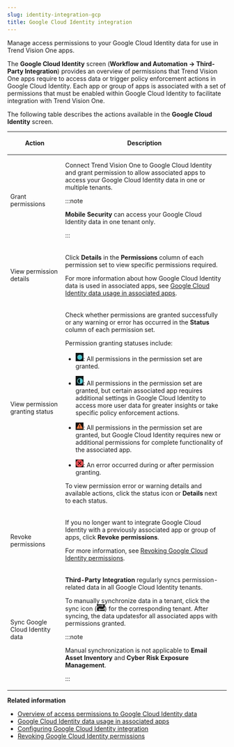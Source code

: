 ```yaml
---
slug: identity-integration-gcp
title: Google Cloud Identity integration
---
```


Manage access permissions to your Google Cloud Identity data for use in Trend Vision One apps.

The **Google Cloud Identity** screen (**Workflow and Automation → Third-Party Integration**) provides an overview of permissions that Trend Vision One apps require to access data or trigger policy enforcement actions in Google Cloud Identity. Each app or group of apps is associated with a set of permissions that must be enabled within Google Cloud Identity to facilitate integration with Trend Vision One.

The following table describes the actions available in the **Google Cloud Identity** screen.

<table>
<colgroup>
<col style="width: 25%" />
<col style="width: 75%" />
</colgroup>
<thead>
<tr>
<th><p>Action</p></th>
<th><p>Description</p></th>
</tr>
</thead>
<tbody>
<tr>
<td><p>Grant permissions</p></td>
<td><p>Connect Trend Vision One to Google Cloud Identity and grant permission to allow associated apps to access your Google Cloud Identity data in one or multiple tenants.</p>


:::note

<p><strong>Mobile Security</strong> can access your Google Cloud Identity data in one tenant only.</p>


:::

</td>
</tr>
<tr>
<td><p>View permission details</p></td>
<td><p>Click <strong>Details</strong> in the <strong>Permissions</strong> column of each permission set to view specific permissions required.</p>
<p>For more information about how Google Cloud Identity data is used in associated apps, see <a href="trend-vision-one-gcp-id-usage-associated-apps">Google Cloud Identity data usage in associated apps</a>.</p></td>
</tr>
<tr>
<td><p>View permission granting status</p></td>
<td><p>Check whether permissions are granted successfully or any warning or error has occurred in the <strong>Status</strong> column of each permission set.</p>
<p>Permission granting statuses include:</p>
<ul>
<li><p><img src="./images/FullPermissionsIcon=GUID-20220831165959.webp" />: All permissions in the permission set are granted.</p></li>
<li><p><img src="./images/PartialPermissionsIcon=GUID-20220831170000.webp" />: All permissions in the permission set are granted, but certain associated app requires additional settings in Google Cloud Identity to access more user data for greater insights or take specific policy enforcement actions.</p></li>
<li><p><img src="./images/warning=44ee8f55-ca2d-46c7-88cb-b6e4a4a47f6d.webp" />: All permissions in the permission set are granted, but Google Cloud Identity requires new or additional permissions for complete functionality of the associated app.</p></li>
<li><p><img src="./images/error=5cc21722-7ceb-480c-b9c2-a47d420cf1cc.webp" />: An error occurred during or after permission granting.</p></li>
</ul>
<p>To view permission error or warning details and available actions, click the status icon or <strong>Details</strong> next to each status.</p></td>
</tr>
<tr>
<td><p>Revoke permissions</p></td>
<td><p>If you no longer want to integrate Google Cloud Identity with a previously associated app or group of apps, click <strong>Revoke permissions</strong>.</p>
<p>For more information, see <a href="trend-vision-one-revoking-gcp-id-permissions">Revoking Google Cloud Identity permissions</a>.</p></td>
</tr>
<tr>
<td><p>Sync Google Cloud Identity data</p></td>
<td><p><strong>Third-Party Integration</strong> regularly syncs permission-related data in all Google Cloud Identity tenants.</p>
<p>To manually synchronize data in a tenant, click the sync icon (<img src="./images/Sync_icon=bc994a2c-3a6c-419b-a584-a12efb14eacc.webp" />) for the corresponding tenant. After syncing, the data updatesfor all associated apps with permissions granted.</p>


:::note

<p>Manual synchronization is not applicable to <strong>Email Asset Inventory</strong> and <strong>Cyber Risk Exposure Management</strong>.</p>


:::

</td>
</tr>
</tbody>
</table>

**Related information**

- [Overview of access permissions to Google Cloud Identity data](access-permissions-google-cloud-id.md "View a list of permissions that must be enabled within Google Cloud Identity to facilitate integration with Trend Vision One.")
- [Google Cloud Identity data usage in associated apps](gcp-id-usage-associated-apps.md "Understand how Google Cloud Identity data is used in associated apps after you grant access permissions.")
- [Configuring Google Cloud Identity integration](gcp-identity-integration.md "Grant Trend Micro permission to access your Google Cloud Identity data in one or multiple tenants for use in Trend Vision One apps.")
- [Revoking Google Cloud Identity permissions](revoking-gcp-id-permissions.md "Disconnect Google Cloud Identity from Trend Vision One apps by revoking permissions granted to an app or group of apps.")
